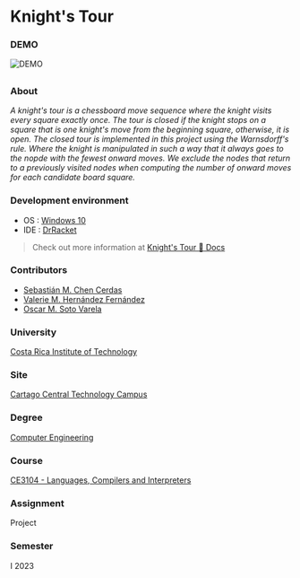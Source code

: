 # Knight's Tour

### DEMO

![DEMO](https://github.com/valeriehernandez-7/Knights-Tour/blob/main/docs/kt_demo.gif)

##

### About

_A knight's tour is a chessboard move sequence where the knight visits every square exactly once. The tour is closed if the knight stops on a square that is one knight's move from the beginning square, otherwise, it is open. The closed tour is implemented in this project using the Warnsdorff's rule. Where the knight is manipulated in such a way that it always goes to the nopde with the fewest onward moves. We exclude the nodes that return to a previously visited nodes when computing the number of onward moves for each candidate board square._

### Development environment

- OS : [Windows 10](https://www.microsoft.com/es-es/software-download/windows10)
- IDE : [DrRacket](http://racket-lang.org/download/)

> Check out more information at [Knight's Tour 🐴 Docs](https://github.com/valeriehernandez-7/Knights-Tour/tree/main/docs)

### Contributors

- [Sebastián M. Chen Cerdas](https://github.com/seballoll)
- [Valerie M. Hernández Fernández](https://github.com/valeriehernandez-7)
- [Oscar M. Soto Varela](https://github.com/CAMANEM)

### University

[Costa Rica Institute of Technology](https://www.tec.ac.cr/)

### Site

[Cartago Central Technology Campus](https://www.tec.ac.cr/ubicaciones/campus-tecnologico-central-cartago)

### Degree

[Computer Engineering](https://www.tec.ac.cr/en/carreras/licentiates-degree-computer-engineering)

### Course

[CE3104 - Languages, Compilers and Interpreters](https://www.tec.ac.cr/planes-estudio/licenciatura-ingenieria-computadores)

### Assignment

Project

### Semester

I 2023
